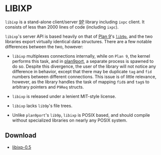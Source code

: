 LIBIXP
======
`libixp` is a stand-alone client/server [9P](https://9p.cat-v.org/) library
including `ixpc` client. It consists of less than 2000 lines of code (including
`ixpc`).

`libixp`'s server API is based heavily on that of [Plan 9](https://plan9.bell-labs.co/)'s
[`lib9p`](https://man.cat-v.org/plan_9/2/9p), and the two libraries export
virtually identical data structures. There are a few notable differences
between the two, however:

* `libixp` multiplexes connections internally, while on `Plan 9`, the kernel
  performs this task, and in [plan9port](https://9fans.github.io/plan9port/),
  a separate process is spawned to do so. Despite this divergence, the user of
  the library will not notice any difference in behavior, except that there may
  be duplicate `tag` and `fid` numbers between different connections. This issue
  is of little relevance, however, as the library handles the task of mapping
  `fid`s and `tag`s to arbitrary pointers and `P9Req` structs.

* `libixp` is released under a lenient MIT-style license.

* `libixp` lacks `lib9p`'s file trees.

* Unlike `plan9port`'s `lib9p`, `libixp` is POSIX based, and should compile
  without specialized libraries on nearly any POSIX system.

Download
--------
* [libixp-0.5](//dl.suckless.org/libs/libixp-0.5.tar.gz)

